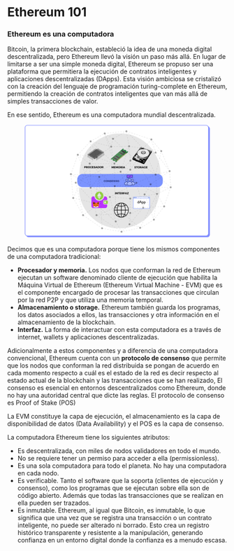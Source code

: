 # Ethereum 101

### Ethereum es una computadora

Bitcoin, la primera blockchain, estableció la idea de una moneda digital descentralizada, pero Ethereum llevó la visión un paso más allá. En lugar de limitarse a ser una simple moneda digital, Ethereum se propuso ser una plataforma que permitiera la ejecución de contratos inteligentes y aplicaciones descentralizadas (DApps). Esta visión ambiciosa se cristalizó con la creación del lenguaje de programación turing-complete en Ethereum, permitiendo la creación de contratos inteligentes que van más allá de simples transacciones de valor.

En ese sentido, Ethereum es una computadora mundial descentralizada.

<figure><img src="../../.gitbook/assets/EDP_mod2_1_gb (1).png" alt=""><figcaption></figcaption></figure>

Decimos que es una computadora porque tiene los mismos componentes de una computadora tradicional:

* **Procesador y memoria.** Los nodos que conforman la red de Ethereum ejecutan un software denominado cliente de ejecución que habilita la Máquina Virtual de Ethereum (Ethereum Virtual Machine - EVM) que es el componente encargado de procesar las transacciones que circulan por la red P2P y que utiliza una memoria temporal.
* **Almacenamiento o storage.** Ethereum también guarda los programas, los datos asociados a ellos, las transacciones y otra información en el almacenamiento de la blockchain.
* **Interfaz.** La forma de interactuar con esta computadora es a través de internet, wallets y aplicaciones descentralizadas.

Adicionalmente a estos componentes y a diferencia de una computadora convencional, Ethereum cuenta con un **protocolo de consenso** que permite que los nodos que conforman la red distribuida se pongan de acuerdo en cada momento respecto a cuál es el estado de la red es decir respecto al estado actual de la blockchain y las transacciones que se han realizado, El consenso es esencial en entornos descentralizados como Ethereum, donde no hay una autoridad central que dicte las reglas. El protocolo de consenso es Proof of Stake (POS)

La EVM constituye la capa de ejecución, el almacenamiento es la capa de disponibilidad de datos (Data Availability) y el POS es la capa de consenso.

La computadora Ethereum tiene los siguientes atributos:

* Es descentralizada, con miles de nodos validadores en todo el mundo.
* No se requiere tener un permiso para acceder a ella (permissionless).
* Es una sola computadora para todo el planeta. No hay una computadora en cada nodo.
* Es verificable. Tanto el software que la soporta (clientes de ejecución y consenso), como los programas que se ejecutan sobre ella son de código abierto. Además que todas las transacciones que se realizan en ella pueden ser trazados.
* Es inmutable. Ethereum, al igual que Bitcoin, es inmutable, lo que significa que una vez que se registra una transacción o un contrato inteligente, no puede ser alterado ni borrado. Esto crea un registro histórico transparente y resistente a la manipulación, generando confianza en un entorno digital donde la confianza es a menudo escasa.
